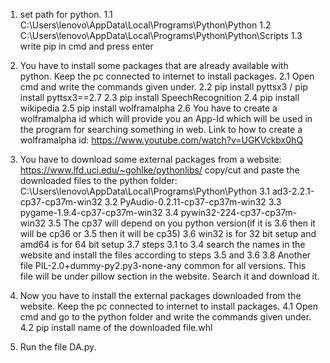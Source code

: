 1. set path for python.
	1.1 C:\Users\lenovo\AppData\Local\Programs\Python\Python
	1.2 C:\Users\lenovo\AppData\Local\Programs\Python\Python\Scripts
	1.3 write pip in cmd and press enter

2. You have to install some packages that are already available with python. Keep the pc connected to internet to install packages.
	2.1 Open cmd and write the commands given under.
   	2.2 pip install pyttsx3 / pip install pyttsx3==2.7
   	2.3 pip install SpeechRecognition
   	2.4 pip install wikipedia
   	2.5 pip install wolframalpha
	2.6 You have to create a wolframalpha id which will provide you an App-Id which will be used in the program for searching something in web.
	    Link to how to create a wolframalpha id: https://www.youtube.com/watch?v=UGKVckbx0hQ

3. You have to download some external packages from a website: https://www.lfd.uci.edu/~gohlke/pythonlibs/
   copy/cut and paste the downloaded files to the python folder: C:\Users\lenovo\AppData\Local\Programs\Python\Python
	3.1 ad3-2.2.1-cp37-cp37m-win32
	3.2 PyAudio-0.2.11-cp37-cp37m-win32
	3.3 pygame-1.9.4-cp37-cp37m-win32
	3.4 pywin32-224-cp37-cp37m-win32
	3.5 The cp37 will depend on you python version(if it is 3.6 then it will be cp36 or 3.5 then it will be cp35)
	3.6 win32 is for 32 bit setup and amd64 is for 64 bit setup
	3.7 steps 3.1 to 3.4 search the names in the website and install the files according to steps 3.5 and 3.6
	3.8 Another file PIL-2.0+dummy-py2.py3-none-any common for all versions. This file will be under pillow section in the website. Search it and download it.

4. Now you have to install the external packages downloaded from the website. Keep the pc connected to internet to install packages.
	4.1 Open cmd and go to the python folder and write the commands given under.
	4.2 pip install name of the downloaded file.whl

5. Run the file DA.py.

